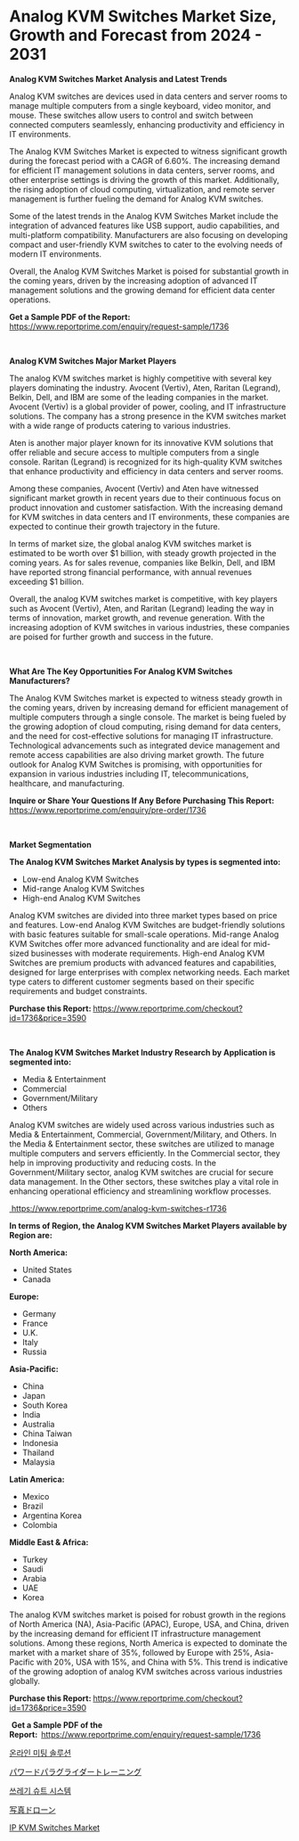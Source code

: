 <p><h1>Analog KVM Switches Market Size, Growth and Forecast from 2024 - 2031</h1></p><p><strong>Analog KVM Switches Market Analysis and Latest Trends</strong></p>
<p><p>Analog KVM switches are devices used in data centers and server rooms to manage multiple computers from a single keyboard, video monitor, and mouse. These switches allow users to control and switch between connected computers seamlessly, enhancing productivity and efficiency in IT environments.</p><p>The Analog KVM Switches Market is expected to witness significant growth during the forecast period with a CAGR of 6.60%. The increasing demand for efficient IT management solutions in data centers, server rooms, and other enterprise settings is driving the growth of this market. Additionally, the rising adoption of cloud computing, virtualization, and remote server management is further fueling the demand for Analog KVM switches.</p><p>Some of the latest trends in the Analog KVM Switches Market include the integration of advanced features like USB support, audio capabilities, and multi-platform compatibility. Manufacturers are also focusing on developing compact and user-friendly KVM switches to cater to the evolving needs of modern IT environments.</p><p>Overall, the Analog KVM Switches Market is poised for substantial growth in the coming years, driven by the increasing adoption of advanced IT management solutions and the growing demand for efficient data center operations.</p></p>
<p><strong>Get a Sample PDF of the Report:&nbsp;</strong> <a href="https://www.reportprime.com/enquiry/request-sample/1736">https://www.reportprime.com/enquiry/request-sample/1736</a></p>
<p>&nbsp;</p>
<p><strong>Analog KVM Switches Major Market Players</strong></p>
<p><p>The analog KVM switches market is highly competitive with several key players dominating the industry. Avocent (Vertiv), Aten, Raritan (Legrand), Belkin, Dell, and IBM are some of the leading companies in the market. Avocent (Vertiv) is a global provider of power, cooling, and IT infrastructure solutions. The company has a strong presence in the KVM switches market with a wide range of products catering to various industries.</p><p>Aten is another major player known for its innovative KVM solutions that offer reliable and secure access to multiple computers from a single console. Raritan (Legrand) is recognized for its high-quality KVM switches that enhance productivity and efficiency in data centers and server rooms.</p><p>Among these companies, Avocent (Vertiv) and Aten have witnessed significant market growth in recent years due to their continuous focus on product innovation and customer satisfaction. With the increasing demand for KVM switches in data centers and IT environments, these companies are expected to continue their growth trajectory in the future.</p><p>In terms of market size, the global analog KVM switches market is estimated to be worth over $1 billion, with steady growth projected in the coming years. As for sales revenue, companies like Belkin, Dell, and IBM have reported strong financial performance, with annual revenues exceeding $1 billion.</p><p>Overall, the analog KVM switches market is competitive, with key players such as Avocent (Vertiv), Aten, and Raritan (Legrand) leading the way in terms of innovation, market growth, and revenue generation. With the increasing adoption of KVM switches in various industries, these companies are poised for further growth and success in the future.</p></p>
<p>&nbsp;</p>
<p><strong>What Are The Key Opportunities For Analog KVM Switches Manufacturers?</strong></p>
<p><p>The Analog KVM Switches market is expected to witness steady growth in the coming years, driven by increasing demand for efficient management of multiple computers through a single console. The market is being fueled by the growing adoption of cloud computing, rising demand for data centers, and the need for cost-effective solutions for managing IT infrastructure. Technological advancements such as integrated device management and remote access capabilities are also driving market growth. The future outlook for Analog KVM Switches is promising, with opportunities for expansion in various industries including IT, telecommunications, healthcare, and manufacturing.</p></p>
<p><strong>Inquire or Share Your Questions If Any Before Purchasing This Report:</strong> <a href="https://www.reportprime.com/enquiry/pre-order/1736">https://www.reportprime.com/enquiry/pre-order/1736</a></p>
<p>&nbsp;</p>
<p><strong>Market Segmentation</strong></p>
<p><strong>The Analog KVM Switches Market Analysis by types is segmented into:</strong></p>
<p><ul><li>Low-end Analog KVM Switches</li><li>Mid-range Analog KVM Switches</li><li>High-end Analog KVM Switches</li></ul></p>
<p><p>Analog KVM switches are divided into three market types based on price and features. Low-end Analog KVM Switches are budget-friendly solutions with basic features suitable for small-scale operations. Mid-range Analog KVM Switches offer more advanced functionality and are ideal for mid-sized businesses with moderate requirements. High-end Analog KVM Switches are premium products with advanced features and capabilities, designed for large enterprises with complex networking needs. Each market type caters to different customer segments based on their specific requirements and budget constraints.</p></p>
<p><strong>Purchase this Report:&nbsp;</strong><a href="https://www.reportprime.com/checkout?id=1736&price=3590">https://www.reportprime.com/checkout?id=1736&price=3590</a></p>
<p>&nbsp;</p>
<p><strong>The Analog KVM Switches Market Industry Research by Application is segmented into:</strong></p>
<p><ul><li>Media & Entertainment</li><li>Commercial</li><li>Government/Military</li><li>Others</li></ul></p>
<p><p>Analog KVM switches are widely used across various industries such as Media & Entertainment, Commercial, Government/Military, and Others. In the Media & Entertainment sector, these switches are utilized to manage multiple computers and servers efficiently. In the Commercial sector, they help in improving productivity and reducing costs. In the Government/Military sector, analog KVM switches are crucial for secure data management. In the Other sectors, these switches play a vital role in enhancing operational efficiency and streamlining workflow processes.</p></p>
<p><a href="https://www.reportprime.com/analog-kvm-switches-r1736">&nbsp;https://www.reportprime.com/analog-kvm-switches-r1736</a></p>
<p><strong>In terms of Region, the Analog KVM Switches Market Players available by Region are:</strong></p>
<p>
    <p> <strong> North America: </strong>
        <ul>
            <li>United States</li>
            <li>Canada</li>
        </ul>
        </p> 
    <p> <strong> Europe: </strong>
        <ul>
            <li>Germany</li>
            <li>France</li>
            <li>U.K.</li>
            <li>Italy</li>
            <li>Russia</li>
        </ul>
        </p> 
    <p> <strong> Asia-Pacific: </strong>
        <ul>
            <li>China</li>
            <li>Japan</li>
            <li>South Korea</li>
            <li>India</li>
            <li>Australia</li>
            <li>China Taiwan</li>
            <li>Indonesia</li>
            <li>Thailand</li>
            <li>Malaysia</li>
        </ul>
        </p> 
    <p> <strong> Latin America: </strong>
        <ul>
            <li>Mexico</li>
            <li>Brazil</li>
            <li>Argentina Korea</li>
            <li>Colombia</li>
        </ul>
        </p> 
    <p> <strong> Middle East & Africa: </strong>
        <ul>
            <li>Turkey</li>
            <li>Saudi</li>
            <li>Arabia</li>
            <li>UAE</li>
            <li>Korea</li>
        </ul>
    </p>
    </p>
<p><p>The analog KVM switches market is poised for robust growth in the regions of North America (NA), Asia-Pacific (APAC), Europe, USA, and China, driven by the increasing demand for efficient IT infrastructure management solutions. Among these regions, North America is expected to dominate the market with a market share of 35%, followed by Europe with 25%, Asia-Pacific with 20%, USA with 15%, and China with 5%. This trend is indicative of the growing adoption of analog KVM switches across various industries globally.</p></p>
<p><strong>Purchase this Report: </strong><a href="https://www.reportprime.com/checkout?id=1736&price=3590">https://www.reportprime.com/checkout?id=1736&price=3590</a></p>
<p>&nbsp;<strong>Get a Sample PDF of the Report:&nbsp;&nbsp;</strong><a href="https://www.reportprime.com/enquiry/request-sample/1736">https://www.reportprime.com/enquiry/request-sample/1736</a></p>
<p><strong></strong></p>
<p><p><a href="https://medium.com/@kennayundt/%EC%98%A8%EB%9D%BC%EC%9D%B8-%ED%9A%8C%EC%9D%98-%EC%86%94%EB%A3%A8%EC%85%98-%EC%8B%9C%EC%9E%A5-%EC%A7%80%ED%91%9C-%ED%95%B4%EB%8F%85-%EC%8B%9C%EC%9E%A5-%EC%A0%90%EC%9C%A0%EC%9C%A8-%EC%B6%94%EC%84%B8-%EB%B0%8F-%EC%84%B1%EC%9E%A5-%ED%8C%A8%ED%84%B4-e60275bdb2dc">온라인 미팅 솔루션</a></p><p><a href="https://github.com/klon646/Market-Research-Report-List-1/blob/main/874133671503.md">パワードパラグライダートレーニング</a></p><p><a href="https://medium.com/@dandier2003/%EC%93%B0%EB%A0%88%EA%B8%B0-%EC%8A%88%ED%8A%B8-%EC%8B%9C%EC%8A%A4%ED%85%9C-%EC%8B%9C%EC%9E%A5-%EC%84%B1%EA%B3%B5%EC%A0%81%EC%9D%B8-%EB%B9%84%EC%A6%88%EB%8B%88%EC%8A%A4-%EC%A0%84%EB%9E%B5%EC%9D%98-%EC%97%B4%EC%87%A0-2031%EB%85%84%EA%B9%8C%EC%A7%80-%EC%98%88%EC%B8%A1-1b6e049c2802">쓰레기 슈트 시스템</a></p><p><a href="https://medium.com/@jaremington56/%E5%86%99%E7%9C%9F%E3%83%89%E3%83%AD%E3%83%BC%E3%83%B3%E5%B8%82%E5%A0%B4%E3%81%AE%E6%B4%9E%E5%AF%9F-%E5%B8%82%E5%A0%B4%E5%8B%95%E5%90%91-%E6%88%90%E9%95%B7-2024%E5%B9%B4%E3%81%8B%E3%82%892031%E5%B9%B4%E3%81%BE%E3%81%A7%E3%81%AE%E4%BA%88%E6%B8%AC-20327ee26476">写真ドローン</a></p><p><a href="https://github.com/angeliabkratze/Market-Research-Report-List-1/blob/main/ip-kvm-switches-market.md">IP KVM Switches Market</a></p></p>
